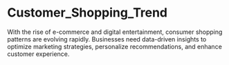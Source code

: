 # Customer_Shopping_Trend
With the rise of e-commerce and digital entertainment, consumer shopping patterns are evolving rapidly. Businesses need data-driven insights to optimize marketing strategies, personalize recommendations, and enhance customer experience.
